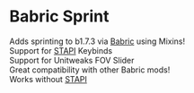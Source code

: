 # Babric Sprint

Adds sprinting to b1.7.3 via [Babric](https://babric.github.io/) using Mixins!  
Support for [STAPI](https://modrinth.com/mod/stationapi) Keybinds  
Support for Unitweaks FOV Slider  
Great compatibility with other Babric mods!  
Works without [STAPI](https://modrinth.com/mod/stationapi)